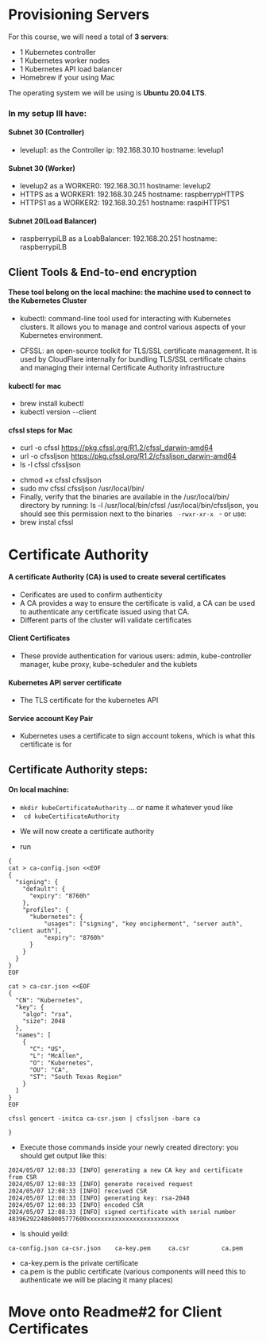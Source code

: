 # Provisioning Servers

For this course, we will need a total of **3 servers**:

- 1 Kubernetes controller
- 1 Kubernetes worker nodes
- 1 Kubernetes API load balancer
- Homebrew if your using Mac

The operating system we will be using is **Ubuntu 20.04 LTS**.

### In my setup Ill have:
#### Subnet 30 (Controller)
- levelup1: as the Controller ip: 192.168.30.10 hostname: levelup1

#### Subnet 30 (Worker)
- levelup2 as a WORKER0: 192.168.30.11 hostname: levelup2
- HTTPS as a WORKER1: 192.168.30.245 hostname: raspberrypHTTPS
- HTTPS1 as a WORKER2: 192.168.30.251 hostname: raspiHTTPS1
#### Subnet 20(Load Balancer)
- raspberrypiLB as a LoabBalancer: 192.168.20.251 hostname: raspberrypiLB

## Client Tools & End-to-end encryption

#### These tool belong on the local machine: the machine used to connect to the Kubernetes Cluster

- kubectl: command-line tool used for interacting with Kubernetes clusters. It allows you to manage and control various aspects of your Kubernetes environment.

- CFSSL: an open-source toolkit for TLS/SSL certificate management. It is used by CloudFlare internally for bundling TLS/SSL certificate chains and managing their internal Certificate Authority infrastructure

 #### kubectl for mac
- brew install kubectl
- kubectl version --client

 #### cfssl steps for Mac
   - curl -o cfssl https://pkg.cfssl.org/R1.2/cfssl_darwin-amd64
   - url -o cfssljson https://pkg.cfssl.org/R1.2/cfssljson_darwin-amd64
   - ls -l cfssl cfssljson

   * chmod +x cfssl cfssljson
   * sudo mv cfssl cfssljson /usr/local/bin/
   * Finally, verify that the binaries are available in the /usr/local/bin/ directory by running: ls -l /usr/local/bin/cfssl /usr/local/bin/cfssljson, you should see this permission next to the binaries ```  -rwxr-xr-x  ```
    - or use: 
   * brew instal cfssl

# Certificate Authority 

#### A certificate Authority (CA) is used to create several certificates

- Cerificates are used to confirm authenticity
- A CA provides a way to ensure the certificate is valid, a CA can be used to authenticate any certificate issued using that CA.
- Different parts of the cluster will validate certificates

#### Client Certificates
- These provide authentication for various users: admin, kube-controller manager, kube proxy, kube-scheduler and the kublets
#### Kubernetes API server certificate
- The TLS certificate for the kubernetes API
#### Service account Key Pair
- Kubernetes uses a certificate to sign account tokens, which is what this certificate is for
    
## Certificate Authority steps:
#### On local machine: 
- ``` mkdir kubeCertificateAuthority ``` ... or name it whatever youd like
- ``` cd kubeCertificateAuthority``` 
* We will now create a certificate authority
- run 
``` 
{
cat > ca-config.json <<EOF
{
  "signing": {
    "default": {
      "expiry": "8760h"
    },
    "profiles": {
      "kubernetes": {
          "usages": ["signing", "key encipherment", "server auth", "client auth"],
          "expiry": "8760h"
      }
    }
  }
}
EOF

cat > ca-csr.json <<EOF
{
  "CN": "Kubernetes",
  "key": {
    "algo": "rsa",
    "size": 2048
  },
  "names": [
    {
      "C": "US",
      "L": "McAllen",
      "O": "Kubernetes",
      "OU": "CA",
      "ST": "South Texas Region"
    }
  ]
}
EOF

cfssl gencert -initca ca-csr.json | cfssljson -bare ca

} 
 ```

- Execute those commands inside your newly created directory: you should get output like this: 
``` 
2024/05/07 12:08:33 [INFO] generating a new CA key and certificate from CSR
2024/05/07 12:08:33 [INFO] generate received request
2024/05/07 12:08:33 [INFO] received CSR
2024/05/07 12:08:33 [INFO] generating key: rsa-2048
2024/05/07 12:08:33 [INFO] encoded CSR
2024/05/07 12:08:33 [INFO] signed certificate with serial number 4839629224860005777600xxxxxxxxxxxxxxxxxxxxxxxxxx 
```
- ls should yeild: 
```
ca-config.json ca-csr.json    ca-key.pem     ca.csr         ca.pem
```
- ca-key.pem is the private certificate
- ca.pem is the public certificate (various components will need this to authenticate we will be placing it many places)

# Move onto Readme#2 for Client Certificates